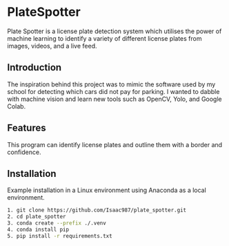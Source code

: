 # PlateSpotter

Plate Spotter is a license plate detection system which utilises the power of machine learning to identify a variety of different license plates from images, videos, and a live feed.

## Introduction

The inspiration behind this project was to mimic the software used by my school for detecting which cars did not pay for parking. I wanted to dabble with machine vision and learn new tools such as OpenCV, Yolo, and Google Colab. 

## Features

This program can identify license plates and outline them with a border and confidence.

## Installation

Example installation in a Linux environment using Anaconda as a local environment.

```bash
1. git clone https://github.com/Isaac987/plate_spotter.git
2. cd plate_spotter
3. conda create --prefix ./.venv
4. conda install pip
5. pip install -r requirements.txt
```
